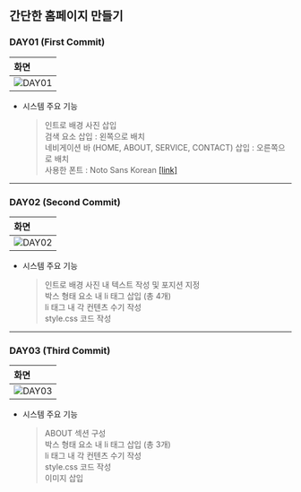 ## 간단한 홈페이지 만들기

### DAY01 (First Commit)

| 화면 | 
|:--------|
| ![DAY01](https://user-images.githubusercontent.com/54324782/152634421-0ec8dceb-fb02-4677-8fb5-5adf2c826ba4.png)

  - 시스템 주요 기능
    > 인트로 배경 사진 삽입  
    > 검색 요소 삽입 : 왼쪽으로 배치  
    > 네비게이션 바 (HOME, ABOUT, SERVICE, CONTACT) 삽입 : 오른쪽으로 배치  
    > 사용한 폰트 : Noto Sans Korean [[link]](https://fonts.google.com/noto/specimen/Noto+Sans+KR?query=noto+sans)

--------------------

### DAY02 (Second Commit)

| 화면 | 
|:--------|
| ![DAY02](https://user-images.githubusercontent.com/54324782/153189301-05f2eaab-5ad1-4a87-b304-62c03c62182b.png)

  - 시스템 주요 기능
    > 인트로 배경 사진 내 텍스트 작성 및 포지션 지정    
    > 박스 형태 요소 내 li 태그 삽입 (총 4개)   
    > li 태그 내 각 컨텐츠 수기 작성  
    > style.css 코드 작성

--------------------

### DAY03 (Third Commit)

| 화면 | 
|:--------|
| ![DAY03](https://user-images.githubusercontent.com/54324782/153698325-aa8d629b-730e-4753-8524-313aed87e2fe.png)

  - 시스템 주요 기능
    > ABOUT 섹션 구성   
    > 박스 형태 요소 내 li 태그 삽입 (총 3개)   
    > li 태그 내 각 컨텐츠 수기 작성  
    > style.css 코드 작성  
    > 이미지 삽입

